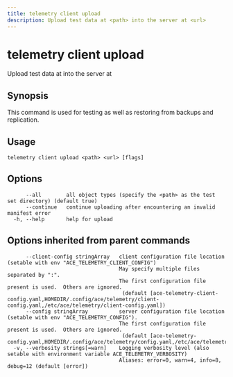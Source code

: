 ```yaml
---
title: telemetry client upload
description: Upload test data at <path> into the server at <url>
---
```


<!--
This documentation is auto generated by a script.
Please do not edit this file directly.
-->

<!-- markdownlint-disable-next-line single-title -->
# telemetry client upload

Upload test data at <path> into the server at <url>

## Synopsis

This command is used for testing as well as restoring from backups and replication.

## Usage

```plaintext
telemetry client upload <path> <url> [flags]
```

## Options

```plaintext
      --all        all object types (specify the <path> as the test set directory) (default true)
      --continue   continue uploading after encountering an invalid manifest error
  -h, --help       help for upload
```

## Options inherited from parent commands

```plaintext
      --client-config stringArray   client configuration file location (setable with env "ACE_TELEMETRY_CLIENT_CONFIG")
                                    May specify multiple files separated by ":".  
                                    The first configuration file present is used.  Others are ignored.
                                     (default [ace-telemetry-client-config.yaml,HOMEDIR/.config/ace/telemetry/client-config.yaml,/etc/ace/telemetry/client-config.yaml])
      --config stringArray          server configuration file location (setable with env "ACE_TELEMETRY_CONFIG"). 
                                    The first configuration file present is used.  Others are ignored.
                                     (default [ace-telemetry-config.yaml,HOMEDIR/.config/ace/telemetry/config.yaml,/etc/ace/telemetry/config.yaml])
  -v, --verbosity strings[=warn]    Logging verbosity level (also setable with environment variable ACE_TELEMETRY_VERBOSITY)
                                    Aliases: error=0, warn=4, info=8, debug=12 (default [error])
```

